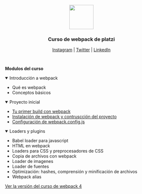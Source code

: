 <p align="center">
  <img src="https://encrypted-tbn0.gstatic.com/images?q=tbn:ANd9GcSq3WODVsbVpj-laSRtJ5_8rkW16Zddcj8tlQ&usqp=CAU" width="80" height="80">
  <h3 align="center">Curso de webpack de platzi</h3>

  <p align="center">
    <a href="https://www.instagram.com/davidgonzalezfx/">Instagram</a> |
    <a href="https://twitter.com/davidgonzalezfx">Twitter</a> |
    <a href="https://www.linkedin.com/in/davidgonzalezfx/">LinkedIn</a>
  </p>
</p>

<br/>

<strong>Modulos del curso</strong>

<details open>
  <summary>Introducción a webpack</summary>
  
  * Qué es webpack
  * Conceptos básicos

</details>

<details open>
  <summary>Proyecto inicial</summary>
  
  * [Tu primer build con webpack](https://github.com/davidgonzalezfx/learning-webpack/commit/c90a1098d388e76fc6bf0b73dd45b675a39e16a6)
  * [Instalación de webpack y contruscción del proyecto](https://github.com/davidgonzalezfx/learning-webpack/tree/855a381ce68d52fbe1c1cfd1fdb9b60ed574e3a2)
  * [Configuración de webpack.config.js](https://github.com/davidgonzalezfx/learning-webpack/commit/3f2730491b4320613c609105318a622f99e9e3db)

</details>

<details open>
  <summary>Loaders y plugins</summary>
  
  * Babel loader para javascript
  * HTML en webpack
  * Loaders para CSS y preprocesadores de CSS
  * Copia de archivos con webpack
  * Loader de imagenes
  * Loader de fuentes
  * Optimización: hashes, comprensión y minificación de archivos
  * Webpack alias

</details>


[Ver la versión del curso de webpack 4](https://github.com/davidgonzalezfx/learning-webpack/tree/452ddf51597c216b6f2e02e2287a3959f5f9cc7d)
